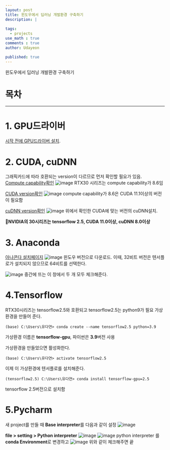 ```yaml
---
layout: post
title: 윈도우에서 딥러닝 개발환경 구축하기 
description: |
  
tags:
  - projects
use_math : true
comments : true
author: Udayeon

published: true
---
```


윈도우에서 딥러닝 개발환경 구축하기 

# 목차
* * *

# 1. GPU드라이버
[시작 전에 GPU드라이버 설치](https://www.nvidia.co.kr/Download/index.aspx?lang=kr).   
   
# 2. CUDA, cuDNN
그래픽카드에 따라 호환되는 version이 다르므로 먼저 확인할 필요가 있음.      
[Compute capability확인](https://developer.nvidia.com/cuda-gpus)
![image](https://user-images.githubusercontent.com/69246778/142557347-6fc03f09-fc83-4bf4-b1dd-78e61e5fadc4.png)
RTX30 시리즈는 compute capability가 8.6임   
   
[CUDA version확인](https://en.wikipedia.org/wiki/CUDA)
![image](https://user-images.githubusercontent.com/69246778/142557607-ea7771bb-0a9c-48b4-b7f8-fb1ba32bd889.png)
compute capability가 8.6은 CUDA 11.1이상의 버전이 필요함   
   
[cuDNN version확인](https://developer.nvidia.com/rdp/cudnn-download)
![image](https://user-images.githubusercontent.com/69246778/142557757-3f576d56-0fad-41b1-a8f8-d04fdb25530e.png)
위에서 확인한 CUDA에 맞는 버전의 cuDNN설치.

📌**NVIDIA의 30시리즈는 tensorflow 2.5, CUDA 11.0이상, cuDNN 8.0이상**

# 3. Anaconda
[아나콘다 설치페이지](https://www.anaconda.com/products/individual)
![image](https://user-images.githubusercontent.com/69246778/142382694-721a7f92-af02-4d2c-b1bf-557af4ae4334.png)
윈도우 버전으로 다운로드. 이때, 32비트 버전은 텐서플로가 설치되지 않으므로 64비트를 선택한다.
   
![image](https://user-images.githubusercontent.com/69246778/142382837-5de79d48-3edc-4b46-9028-0d3b8cfb4d97.png)
중간에 뜨는 이 창에서 두 개 모두 체크해준다.
   
# 4.Tensorflow
RTX30시리즈는 tensorflow2.5와 호환되고 tensorflow2.5는 python9가 필요
가상환경을 만들어 준다.
```
(base) C:\Users\유다연> conda create --name tensorflow2.5 python=3.9
```
가상환경 이름은 **tensorflow-gpu**, 파이썬은 **3.9**버전 사용
   
가상환경을 만들었으면 활성화한다.
```
(base) C:\Users\유다연> activate tensorflow2.5
```
   
이제 이 가상환경에 텐서플로를 설치해준다.
```
(tensorflow2.5) C:\Users\유다연> conda install tensorflow-gpu=2.5
```
tensorflow 2.5버전으로 설치함   

# 5.Pycharm
새 project를 만들 때 **Base interpreter**를 다음과 같이 설정
![image](https://user-images.githubusercontent.com/69246778/142384513-c793af11-9609-45fc-8d58-91380abe86b0.png)
   
**file > setting > Python interpreter**
![image](https://user-images.githubusercontent.com/69246778/142384620-4bd571c3-fbaa-46d9-b0c0-4512df461451.png)
![image](https://user-images.githubusercontent.com/69246778/142384723-6b324bab-2c93-4dbe-be71-926982704254.png)
python interpreter 를 **conda Environment**로 변경하고
![image](https://user-images.githubusercontent.com/69246778/142385183-cc42b8a8-15e7-4409-b7c5-f03efb5d6c81.png)
위와 같이 체크해주면 끝
